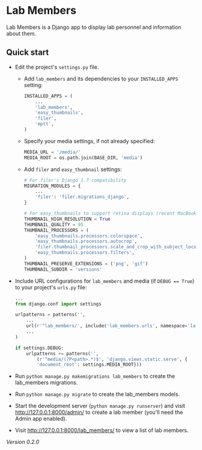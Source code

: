 # Lab Members

Lab Members is a Django app to display lab personnel and information about them.

<!-- Detailed documentation is in the "docs" directory. -->

## Quick start

- Edit the project's `settings.py` file.

    - Add `lab_members` and its dependencies to your `INSTALLED_APPS` setting:

        ```python
        INSTALLED_APPS = (
            ...
            'lab_members',
            'easy_thumbnails',
            'filer',
            'mptt',
        )
        ```

    - Specify your media settings, if not already specified:

        ```python
        MEDIA_URL = '/media/'
        MEDIA_ROOT = os.path.join(BASE_DIR, 'media')
        ```

    - Add `filer` and `easy_thumbnail` settings: 

        ```python
        # For filer's Django 1.7 compatibility
        MIGRATION_MODULES = {
            ...
            'filer': 'filer.migrations_django',
        }

        # For easy_thumbnails to support retina displays (recent MacBooks, iOS)
        THUMBNAIL_HIGH_RESOLUTION = True
        THUMBNAIL_QUALITY = 95
        THUMBNAIL_PROCESSORS = (
            'easy_thumbnails.processors.colorspace',
            'easy_thumbnails.processors.autocrop',
            'filer.thumbnail_processors.scale_and_crop_with_subject_location',
            'easy_thumbnails.processors.filters',
        )
        THUMBNAIL_PRESERVE_EXTENSIONS = ('png', 'gif')
        THUMBNAIL_SUBDIR = 'versions'
        ```

- Include URL configurations for `lab_members` and media (if `DEBUG == True`) to your project's `urls.py` file:

    ```python
    ...
    from django.conf import settings

    urlpatterns = patterns('',
        ...
        url(r'^lab_members/', include('lab_members.urls', namespace='lab_members')),
        ...
    )

    if settings.DEBUG:
        urlpatterns += patterns('',
            (r'^media/(?P<path>.*)$', 'django.views.static.serve', {
            'document_root': settings.MEDIA_ROOT}))
    ```

- Run `python manage.py makemigrations lab_members` to create the lab_members migrations.

- Run `python manage.py migrate` to create the lab_members models.

- Start the development server (`python manage.py runserver`) and visit http://127.0.0.1:8000/admin/
   to create a lab member (you'll need the Admin app enabled).

- Visit http://127.0.0.1:8000/lab_members/ to view a list of lab members.

*Version 0.2.0*
